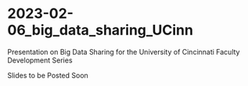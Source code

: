 # 2023-02-06_big_data_sharing_UCinn
Presentation on Big Data Sharing for the University of Cincinnati Faculty Development Series


Slides to be Posted Soon 
